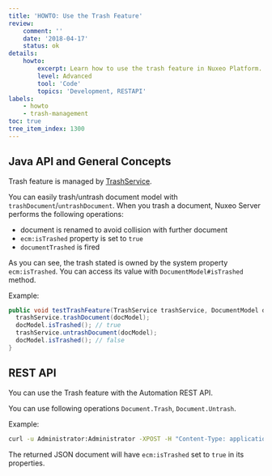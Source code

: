 ```yaml
---
title: 'HOWTO: Use the Trash Feature'
review:
    comment: ''
    date: '2018-04-17'
    status: ok
details:
    howto:
        excerpt: Learn how to use the trash feature in Nuxeo Platform.
        level: Advanced
        tool: 'Code'
        topics: 'Development, RESTAPI'
labels:
    - howto
    - trash-management
toc: true
tree_item_index: 1300
---
```

## Java API and General Concepts

Trash feature is managed by [TrashService](http://community.nuxeo.com/api/nuxeo/latest/javadoc/org/nuxeo/ecm/core/trash/TrashService.html).

You can easily trash/untrash document model with `trashDocument`/`untrashDocument`. When you trash a document, Nuxeo Server performs the following operations:
- document is renamed to avoid collision with further document
- `ecm:isTrashed` property is set to `true`
- `documentTrashed` is fired

As you can see, the trash stated is owned by the system property `ecm:isTrashed`. You can access its value with `DocumentModel#isTrashed` method.

Example:
```java
public void testTrashFeature(TrashService trashService, DocumentModel docModel) {
  trashService.trashDocument(docModel);
  docModel.isTrashed(); // true
  trashService.untrashDocument(docModel);
  docModel.isTrashed(); // false
}

```

## REST API

You can use the Trash feature with the Automation REST API.

You can use following operations `Document.Trash`, `Document.Untrash`.

Example:
```bash
curl -u Administrator:Administrator -XPOST -H "Content-Type: application/json" http://localhost:8080/nuxeo/site/automation/Document.Trash -d '{"input":"doc:/some/document"}'
```

The returned JSON document will have `ecm:isTrashed` set to `true` in its properties.
